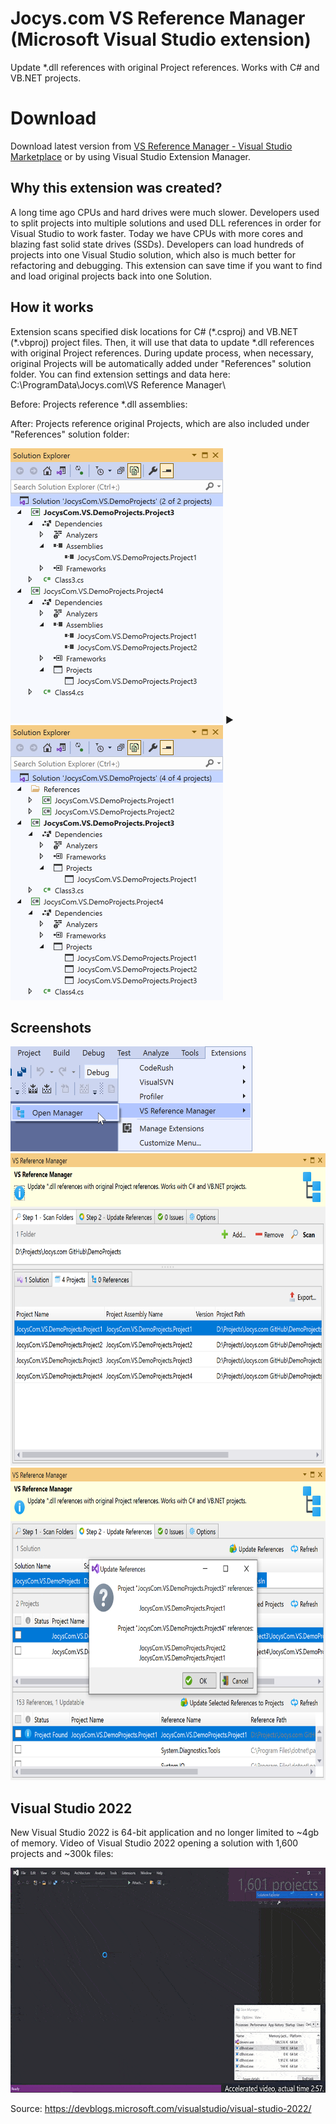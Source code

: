 # Jocys.com VS Reference Manager (Microsoft Visual Studio extension)

Update \*.dll references with original Project references. Works with C# and VB.NET projects.

# Download

Download latest version from <a href="https://marketplace.visualstudio.com/items?itemName=JocysCom.JocysComVsReferenceManager">VS Reference Manager - Visual Studio Marketplace</a> or by using Visual Studio Extension Manager.

## Why this extension was created?

A long time ago CPUs and hard drives were much slower. Developers used to split projects into multiple solutions and used DLL references in order for Visual Studio to work faster. Today we have CPUs with more cores and blazing fast solid state drives (SSDs). Developers can load hundreds of projects into one Visual Studio solution, which also is much better for refactoring and debugging. This extension can save time if you want to find and load original projects back into one Solution.

## How it works

Extension scans specified disk locations for C# (\*.csproj) and VB.NET (\*.vbproj) project files. Then, it will use that data to update \*.dll references with original Project references. During update process, when necessary, original Projects will be automatically added under "References" solution folder. You can find extension settings and data here: C:\ProgramData\Jocys.com\VS Reference Manager\

Before: Projects reference \*.dll assemblies:

After: Projects reference original Projects, which are also included under "References" solution folder:

<img alt="Solution From" src="ReferenceManager/Documents/Images/Solution_From.png" width="340" height="440"> ► <img alt="Solution To" src="ReferenceManager/Documents/Images/Solution_To.png" width="340" height="440">

## Screenshots

<img alt="Solution From" src="ReferenceManager/Documents/Images/Extension_Menu.png" width="387" height="168">

<img alt="Solution From" src="ReferenceManager/Documents/Images/Extension_Step1.png" width="700" height="500">

<img alt="Solution From" src="ReferenceManager/Documents/Images/Extension_Step2.png" width="700" height="500">

## Visual Studio 2022

New Visual Studio 2022 is 64-bit application and no longer limited to ~4gb of memory. Video of Visual Studio 2022 opening a solution with 1,600 projects and ~300k files:

<img alt="Solution From" src="ReferenceManager/Documents/Images/VS2022_1600proj_300K_files.gif" width="640" height="360">

Source: https://devblogs.microsoft.com/visualstudio/visual-studio-2022/
